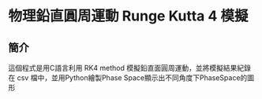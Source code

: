 # 物理鉛直圓周運動 Runge Kutta 4 模擬
## 簡介
這個程式是用C語言利用 RK4 method 模擬鉛直面圓周運動，並將模擬結果紀錄在 csv 檔中，並用Python繪製Phase Space顯示出不同角度下PhaseSpace的圖形
